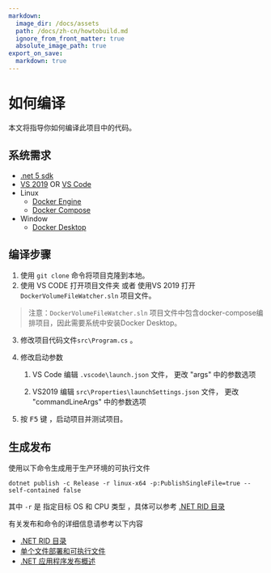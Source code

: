 ```yaml
---
markdown:
  image_dir: /docs/assets
  path: /docs/zh-cn/howtobuild.md
  ignore_from_front_matter: true
  absolute_image_path: true
export_on_save:
  markdown: true
---
```

# 如何编译


本文将指导你如何编译此项目中的代码。


## 系统需求

- [.net 5 sdk](https://dotnet.microsoft.com/download)
- [VS 2019](https://visualstudio.microsoft.com/) OR [VS Code](https://code.visualstudio.com/)
- Linux
  - [Docker Engine](https://docs.docker.com/engine/install/)
  - [Docker Compose](https://docs.docker.com/compose/install/)
- Window
  - [Docker Desktop](https://docs.docker.com/docker-for-windows/install/)


## 编译步骤


1. 使用 `git clone` 命令将项目克隆到本地。
2. 使用 VS CODE 打开项目文件夹 或者 使用VS 2019 打开 `DockerVolumeFileWatcher.sln` 项目文件。
> 注意：`DockerVolumeFileWatcher.sln` 项目文件中包含docker-compose编排项目，因此需要系统中安装Docker Desktop。
3. 修改项目代码文件`src\Program.cs` 。
4. 修改启动参数
   1. VS Code 
       编辑 `.vscode\launch.json` 文件， 更改 "args" 中的参数选项

   2. VS2019
       编辑 `src\Properties\launchSettings.json` 文件， 更改 "commandLineArgs" 中的参数选项

5. 按 <kbd>F5</kbd> 键  ，启动项目并测试项目。



## 生成发布


使用以下命令生成用于生产环境的可执行文件

```
dotnet publish -c Release -r linux-x64 -p:PublishSingleFile=true --self-contained false
```
其中 `-r` 是 指定目标 OS 和 CPU 类型 ，具体可以参考 [.NET RID 目录][1]

有关发布和命令的详细信息请参考以下内容

- [.NET RID 目录][1]
- [单个文件部署和可执行文件][2]
- [.NET 应用程序发布概述][3]

[1]: https://docs.microsoft.com/zh-cn/dotnet/core/rid-catalog
[2]: https://docs.microsoft.com/zh-cn/dotnet/core/deploying/single-file
[3]: https://docs.microsoft.com/zh-cn/dotnet/core/deploying